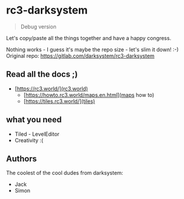 # rc3-darksystem
> Debug version

Let's copy/paste all the things together and have a happy congress.

Nothing works - I guess it's maybe the repo size - let's slim it down! :-)
Original repo: https://gitlab.com/darksystem/rc3-darksystem


## Read all the docs ;)
* [https://rc3.world/](rc3.world)
  * [https://howto.rc3.world/maps.en.html](maps how to)
  * [https://tiles.rc3.world/](tiles)


## what you need

* Tiled - LevelEditor
* Creativity :(


## Authors

The coolest of the cool dudes from darksystem:
* Jack
* Simon
